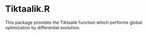 Tiktaalik.R
===========

This package provides the Tiktaalik function which performs global optimization by differential evolution.
